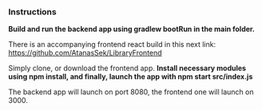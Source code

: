 ### Instructions

**Build and run the backend app using gradlew bootRun in the main folder.**

There is an accompanying frontend react build in this next link:
https://github.com/AtanasSek/LibraryFrontend

Simply clone, or download the frontend app. **Install necessary modules using npm install, and finally, 
launch the app with npm start src/index.js** 

The backend app will launch on port 8080, the frontend one will launch on 3000.

